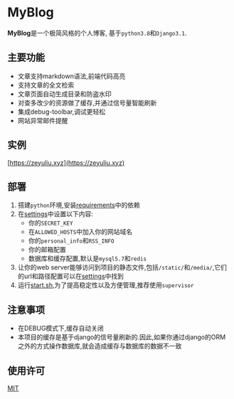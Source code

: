 # MyBlog

**MyBlog**是一个极简风格的个人博客, 基于`python3.8`和`Django3.1`.

## 主要功能

- 文章支持markdown语法,前端代码高亮
- 支持文章的全文检索
- 文章页面自动生成目录和防盗水印
- 对查多改少的资源做了缓存,并通过信号量智能刷新
- 集成debug-toolbar,调试更轻松
- 网站异常邮件提醒

## 实例

[https://zeyuliu.xyz](https://zeyuliu.xyz)

## 部署

1. 搭建`python`环境,安装[requirements](requirements.txt)中的依赖
2. 在[settings](myblog/settings.py)中设置以下内容:
    - 你的`SECRET_KEY`
    - 在`ALLOWED_HOSTS`中加入你的网站域名
    - 你的`personal_info`和`RSS_INFO`
    - 你的邮箱配置
    - 数据库和缓存配置,默认是`mysql5.7`和`redis`
3. 让你的web server能够访问到项目的静态文件,包括`/static/`和`/media/`,它们的url和路径配置可以在[settings](myblog/settings.py)中找到
4. 运行[start.sh](start.sh),为了提高稳定性以及方便管理,推荐使用`supervisor`

## 注意事项

- 在DEBUG模式下,缓存自动关闭
- 本项目的缓存是基于django的信号量刷新的.因此,如果你通过django的ORM之外的方式操作数据库,就会造成缓存与数据库的数据不一致

## 使用许可

[MIT](LICENSE)
